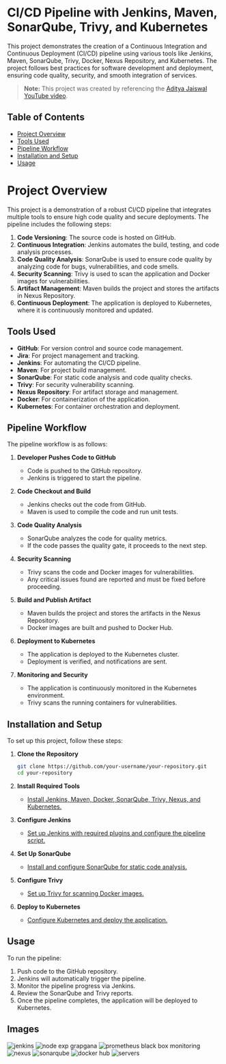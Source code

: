 ﻿

# CI/CD Pipeline with Jenkins, Maven, SonarQube, Trivy, and Kubernetes

This project demonstrates the creation of a Continuous Integration and Continuous Deployment (CI/CD) pipeline using various tools like Jenkins, Maven, SonarQube, Trivy, Docker, Nexus Repository, and Kubernetes. The project follows best practices for software development and deployment, ensuring code quality, security, and smooth integration of services.

> **Note:** This project was created by referencing the [Aditya Jaiswal YouTube video](https://www.linkedin.com/in/adityajaiswal7/).


## Table of Contents

- [Project Overview](#project-overview)
- [Tools Used](#tools-used)
- [Pipeline Workflow](#pipeline-workflow)
- [Installation and Setup](#installation-and-setup)
- [Usage](#usage)

# Project Overview

This project is a demonstration of a robust CI/CD pipeline that integrates multiple tools to ensure high code quality and secure deployments. The pipeline includes the following steps:

1. **Code Versioning**: The source code is hosted on GitHub.
2. **Continuous Integration**: Jenkins automates the build, testing, and code analysis processes.
3. **Code Quality Analysis**: SonarQube is used to ensure code quality by analyzing code for bugs, vulnerabilities, and code smells.
4. **Security Scanning**: Trivy is used to scan the application and Docker images for vulnerabilities.
5. **Artifact Management**: Maven builds the project and stores the artifacts in Nexus Repository.
6. **Continuous Deployment**: The application is deployed to Kubernetes, where it is continuously monitored and updated.

## Tools Used

- **GitHub**: For version control and source code management.
- **Jira**: For project management and tracking.
- **Jenkins**: For automating the CI/CD pipeline.
- **Maven**: For project build management.
- **SonarQube**: For static code analysis and code quality checks.
- **Trivy**: For security vulnerability scanning.
- **Nexus Repository**: For artifact storage and management.
- **Docker**: For containerization of the application.
- **Kubernetes**: For container orchestration and deployment.

## Pipeline Workflow

The pipeline workflow is as follows:

1. **Developer Pushes Code to GitHub**
   - Code is pushed to the GitHub repository.
   - Jenkins is triggered to start the pipeline.

2. **Code Checkout and Build**
   - Jenkins checks out the code from GitHub.
   - Maven is used to compile the code and run unit tests.

3. **Code Quality Analysis**
   - SonarQube analyzes the code for quality metrics.
   - If the code passes the quality gate, it proceeds to the next step.

4. **Security Scanning**
   - Trivy scans the code and Docker images for vulnerabilities.
   - Any critical issues found are reported and must be fixed before proceeding.

5. **Build and Publish Artifact**
   - Maven builds the project and stores the artifacts in the Nexus Repository.
   - Docker images are built and pushed to Docker Hub.

6. **Deployment to Kubernetes**
   - The application is deployed to the Kubernetes cluster.
   - Deployment is verified, and notifications are sent.

7. **Monitoring and Security**
   - The application is continuously monitored in the Kubernetes environment.
   - Trivy scans the running containers for vulnerabilities.

## Installation and Setup

To set up this project, follow these steps:

1. **Clone the Repository**
   ```bash
   git clone https://github.com/your-username/your-repository.git
   cd your-repository
   ```

2. **Install Required Tools**
   - [Install Jenkins, Maven, Docker, SonarQube, Trivy, Nexus, and Kubernetes.](https://github.com/Adityalodhi/CICD-PIPELINE/tree/main/CIDI%20pipeline%20Codes/PHASE-1)

3. **Configure Jenkins**
   - [Set up Jenkins with required plugins and configure the pipeline script.](https://github.com/Adityalodhi/CICD-PIPELINE/blob/main/CIDI%20pipeline%20Codes/PHASE-1/Jenkins.md)

4. **Set Up SonarQube**
   - [Install and configure SonarQube for static code analysis.](https://github.com/Adityalodhi/CICD-PIPELINE/blob/main/CIDI%20pipeline%20Codes/PHASE-1/Sonarqube.md)

5. **Configure Trivy**
   - [Set up Trivy for scanning Docker images.](https://github.com/Adityalodhi/CICD-PIPELINE/blob/main/CIDI%20pipeline%20Codes/PHASE-1/trivet.md)

6. **Deploy to Kubernetes**
   - [Configure Kubernetes and deploy the application.](https://github.com/Adityalodhi/CICD-PIPELINE/blob/main/CIDI%20pipeline%20Codes/PHASE-1/2.%20K8-Setup.md)

## Usage

To run the pipeline:

1. Push code to the GitHub repository.
2. Jenkins will automatically trigger the pipeline.
3. Monitor the pipeline progress via Jenkins.
4. Review the SonarQube and Trivy reports.
5. Once the pipeline completes, the application will be deployed to Kubernetes.

## Images

![jenkins](https://github.com/user-attachments/assets/6359d113-1892-4fd7-b99a-2d1ffa96d334)
![node exp grapgana](https://github.com/user-attachments/assets/4b5b29ee-ba95-4115-800d-e2288fde45c4)
![prometheus black box monitoring](https://github.com/user-attachments/assets/065be8e5-d201-43c4-a278-e19d087106bb)
![nexus](https://github.com/user-attachments/assets/d7c38702-0dd4-4415-9ffb-113ff3f59e1c)
![sonarqube](https://github.com/user-attachments/assets/254e6dad-e362-438a-8a05-649bafa0ad4c)
![docker hub](https://github.com/user-attachments/assets/5ef7d803-77b7-4600-9781-f21fa1df5444)
![servers](https://github.com/user-attachments/assets/d72d3c4c-9541-4e03-844d-0f9937f6e0ee)
